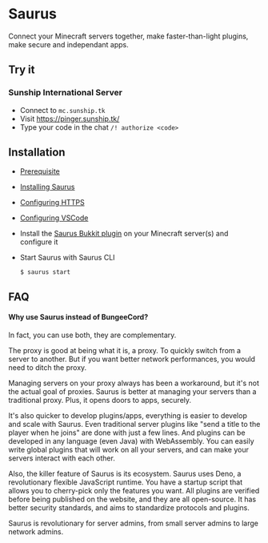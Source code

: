 # Saurus

Connect your Minecraft servers together, make faster-than-light plugins, make secure and independant apps.

## Try it

### Sunship International Server

- Connect to `mc.sunship.tk`
- Visit https://pinger.sunship.tk/
- Type your code in the chat `/! authorize <code>`

## Installation

- [Prerequisite](https://github.com/saurusmc/create-saurus/wiki/Prerequisite)

- [Installing Saurus](https://github.com/saurusmc/create-saurus/wiki/Installing-Saurus)

- [Configuring HTTPS](https://github.com/saurusmc/create-saurus/wiki/Configuring-HTTPS)

- [Configuring VSCode](https://github.com/saurusmc/create-saurus/wiki/Configuring-VSCode)

- Install the [Saurus Bukkit plugin](https://github.com/saurusmc/saurus-bukkit) on your Minecraft server(s) and configure it

- Start Saurus with Saurus CLI

      $ saurus start

## FAQ

#### Why use Saurus instead of BungeeCord? 

In fact, you can use both, they are complementary.

The proxy is good at being what it is, a proxy. To quickly switch from a server to another.
But if you want better network performances, you would need to ditch the proxy.

Managing servers on your proxy always has been a workaround, but it's not the actual goal of proxies.
Saurus is better at managing your servers than a traditional proxy. Plus, it opens doors to apps, securely.

It's also quicker to develop plugins/apps, everything is easier to develop and scale with Saurus.
Even traditional server plugins like "send a title to the player when he joins" are done with just a few lines.
And plugins can be developed in any language (even Java) with WebAssembly.
You can easily write global plugins that will work on all your servers, and can make your servers interact with each other.

Also, the killer feature of Saurus is its ecosystem.
Saurus uses Deno, a revolutionary flexible JavaScript runtime.
You have a startup script that allows you to cherry-pick only the features you want.
All plugins are verified before being published on the website, and they are all open-source.
It has better security standards, and aims to standardize protocols and plugins.

Saurus is revolutionary for server admins, from small server admins to large network admins.
